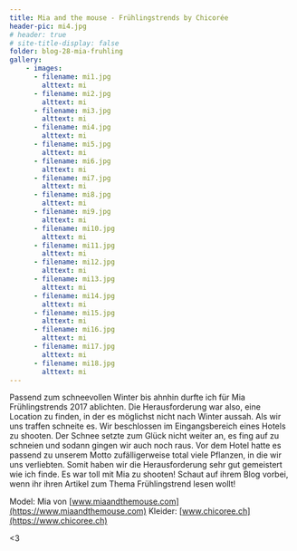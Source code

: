 ```yaml
---
title: Mia and the mouse - Frühlingstrends by Chicorée
header-pic: mi4.jpg
# header: true
# site-title-display: false
folder: blog-28-mia-fruhling
gallery: 
    - images:
      - filename: mi1.jpg
        alttext: mi
      - filename: mi2.jpg
        alttext: mi
      - filename: mi3.jpg
        alttext: mi
      - filename: mi4.jpg
        alttext: mi
      - filename: mi5.jpg
        alttext: mi
      - filename: mi6.jpg
        alttext: mi
      - filename: mi7.jpg
        alttext: mi
      - filename: mi8.jpg
        alttext: mi
      - filename: mi9.jpg
        alttext: mi
      - filename: mi10.jpg
        alttext: mi
      - filename: mi11.jpg
        alttext: mi
      - filename: mi12.jpg
        alttext: mi      
      - filename: mi13.jpg
        alttext: mi
      - filename: mi14.jpg
        alttext: mi
      - filename: mi15.jpg
        alttext: mi
      - filename: mi16.jpg
        alttext: mi
      - filename: mi17.jpg
        alttext: mi
      - filename: mi18.jpg
        alttext: mi
---
```

Passend zum schneevollen Winter bis ahnhin durfte ich für Mia Frühlingstrends 2017 ablichten. Die Herausforderung war also, eine Location zu finden, in der es möglichst nicht nach Winter aussah. 
Als wir uns traffen schneite es. Wir beschlossen im Eingangsbereich eines Hotels zu shooten. Der Schnee setzte zum Glück nicht weiter an, es fing auf zu schneien und sodann gingen wir auch noch raus. Vor dem Hotel hatte es passend zu unserem Motto zufälligerweise total viele Pflanzen, in die wir uns verliebten. 
Somit haben wir die Herausforderung sehr gut gemeistert wie ich finde. 
Es war toll mit Mia zu shooten! Schaut auf ihrem Blog vorbei, wenn ihr ihren Artikel zum Thema Frühlingstrend lesen wollt!

Model: Mia von [www.miaandthemouse.com](https://www.miaandthemouse.com)
Kleider: [www.chicoree.ch](https://www.chicoree.ch)

&lt;3
